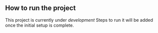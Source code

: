 ## How to run the project

This project is currently under _development_
Steps to run it will be added once the initial setup is complete.
